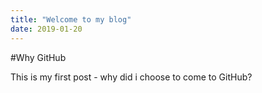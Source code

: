 ```yaml
---
title: "Welcome to my blog"
date: 2019-01-20
---
```


#Why GitHub

This is my first post - why did i choose to come to GitHub?

